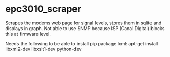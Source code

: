 epc3010_scraper
===============

Scrapes the modems web page for signal levels, stores them in sqlite and displays in graph.
Not able to use SNMP because ISP (Canal Digital) blocks this at firmware level.

Needs the following to be able to install pip package lxml:
apt-get install libxml2-dev libxslt1-dev python-dev
